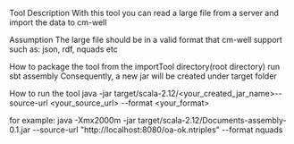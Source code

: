 Tool Description
With this tool you can read a large file from a server and import the data to cm-well

Assumption
The large file should be in a valid format that cm-well support such as: json, rdf, nquads etc

How to package the tool
from the importTool directory(root directory) run
sbt assembly
Consequently, a new jar will be created under target folder

How to run the tool
java -jar target/scala-2.12/<your_created_jar_name>--source-url <your_source_url> --format <your_format>

for example:
java -Xmx2000m -jar target/scala-2.12/Documents-assembly-0.1.jar --source-url "http://localhost:8080/oa-ok.ntriples" --format nquads




